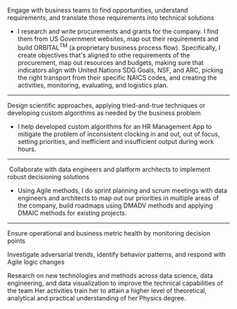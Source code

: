 Engage with business teams to find opportunities, understand requirements, and translate those requirements into technical solutions

* I research and write procurements and grants for the company. I find them from US Government websites, map out their requirements and build ORBITAL<sup>TM</sup> (a proprietary business process flow). Specifically, I create objectives that's aligned to othe requirements of the procurement, map out resources and budgets, making sure that indicators align with United Nations SDG Goals, NSF, and ARC, picking the right transport from their specific NAICS codes, and creating the activities, monitoring, evaluating, and logistics plan.

---

Design scientific approaches, applying tried-and-true techniques or developing custom algorithms as needed by the business problem

* I help developed custom algorithms for an HR Management App to mitigate the problem of inconsistent clocking in and out, out of focus, setting priorities, and inefficient and insufficient output during work hours.

---

&nbsp;Collaborate with data engineers and platform architects to implement robust decisioning solutions

* Using Agile methods, I do sprint planning and scrum meetings with data engineers and architects to map out our priorities in multiple areas of the company, build roadmaps using DMADV methods and applying DMAIC methods for existing projects.

---

Ensure operational and business metric health by monitoring decision points

Investigate adversarial trends, identify behavior patterns, and respond with Agile logic changes

Research on new technologies and methods across data science, data engineering, and data visualization to improve the technical capabilities of the team Her activities train her to attain a higher level of theoretical, analytical and practical understanding of her Physics degree.&nbsp;
